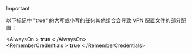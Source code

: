 >[!IMPORTANT]
>以下标记中 "true" 的大写或小写的任何其他组合会导致 VPN 配置文件的部分配置：
>
>\<AlwaysOn \> **true** \< /AlwaysOn><br>
>\<RememberCredentials \> **true** \< /RememberCredentials>